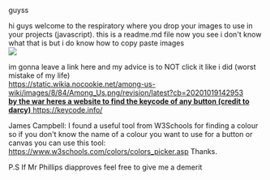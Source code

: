 guyss

hi guys welcome to the respiratory where you drop your images to use in your projects (javascript). this is a readme.md file now you see i don't know what that is but i do know how to copy paste images
<br>
<img src="https://upload.wikimedia.org/wikipedia/en/9/9a/Trollface_non-free.png">

im gonna leave a link here and my advice is to NOT click it like i did (worst mistake of my life)
<br>
https://static.wikia.nocookie.net/among-us-wiki/images/8/84/Among_Us.png/revision/latest?cb=20201019142953
<br>
<b> <u> by the war heres a website to find the keycode of any button (credit to darcy)</b> </u>
https://keycode.info/


James Campbell:
I found a useful tool from W3Schools for finding a colour so if you don't know the name of a colour you want to use for a button or canvas you can use this tool:
https://www.w3schools.com/colors/colors_picker.asp
Thanks.

P.S If Mr Phillips diapproves feel free to give me a demerit
